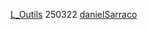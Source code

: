 [L_Outils](notes/equipements/outils/L_Outils.md) 250322 [danielSarraco](notes/utilisateurs/beneficiaires/danielSarraco.md)